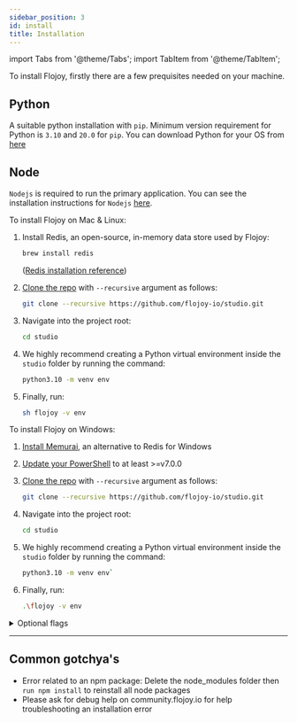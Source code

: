 ```yaml
---
sidebar_position: 3
id: install
title: Installation
---
```


import Tabs from '@theme/Tabs';
import TabItem from '@theme/TabItem';

To install Flojoy, firstly there are a few prequisites needed on your machine.

## Python

A suitable python installation with `pip`. Minimum version requirement for Python is `3.10` and `20.0` for `pip`. You can download Python for your OS from [here](https://www.python.org/downloads/)

## Node
`Nodejs` is required to run the primary application. You can see the installation instructions for `Nodejs` [here](https://nodejs.org/en/download/package-manager/).

<Tabs groupId="platform" queryString="platform">
  
  <TabItem value="unix" label="Mac & Linux">
    To install Flojoy on Mac & Linux:

1. Install Redis, an open-source, in-memory data store used by Flojoy:

    ```bash
    brew install redis
    ```

   ([Redis installation reference](https://redis.io/docs/getting-started/installation/))
    
2. [Clone the repo](https://github.com/flojoy-io/studio) with `--recursive` argument as follows: 
    
    ```bash
    git clone --recursive https://github.com/flojoy-io/studio.git
    ```
    
3. Navigate into the project root:
    
    ```bash
    cd studio
    ```
    
4. We highly recommend creating a Python virtual environment inside the `studio` folder by running the command:
    
   ```bash
   python3.10 -m venv env
   ```

5. Finally, run:
    
    ```bash
   sh flojoy -v env
    ```
    
  </TabItem>

  <TabItem value="windows" label="Windows">
    
To install Flojoy on Windows:

1. [Install Memurai](https://www.memurai.com/get-memurai), an alternative to Redis for Windows
  
2. [Update your PowerShell](https://learn.microsoft.com/en-us/powershell/scripting/install/installing-powershell-on-windows) to at least >=v7.0.0
  
3. [Clone the repo](https://github.com/flojoy-io/studio) with `--recursive` argument as follows: 
    
    ```bash
    git clone --recursive https://github.com/flojoy-io/studio.git
    ```
    
4. Navigate into the project root:
    
    ```bash
    cd studio
    ```
    
5. We highly recommend creating a Python virtual environment inside the `studio` folder by running the command:
    
   ```bash
   python3.10 -m venv env`
   ```

6. Finally, run:

    ```bash
    .\flojoy -v env
    ``` 

  </TabItem>
  
</Tabs>

<details>
<summary>Optional flags</summary>
  <ul>
    <li><code>-v</code> provides the path to the Python virtual environment</li>
    <li><code>-r</code> shuts down the existing redis server and spin up a fresh one</li>
    <li><code>-n</code> skips installing the Node packages in package.json</li>
    <li><code>-p</code> skips installing the Python packages in requirements.txt</li>
    <li><code>-P</code> runs the backend server on a specific port</li>
  </ul>
</details>

***

## Common gotchya's

- Error related to an npm package: Delete the node_modules folder then `run npm install` to reinstall all node packages
- Please ask for debug help on community.flojoy.io for help troubleshooting an installation error
